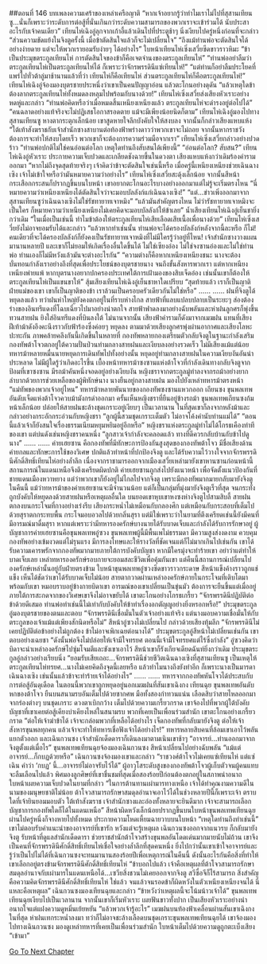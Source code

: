 ##ตอนที่ 146 บทเพลงความเศร้าของเหล่าเครือญาติ
“หากเจ้าอยากรู้ว่าทำไมเราไม่ไปที่สุสานเทียนซู...นั่นก็เพราะว่าระดับการต่อสู้ที่นั่นเกินกว่าระดับความสามารถของพวกเราจะเข้าร่วมได้ นับประสาอะไรกับเจ้าคนเดียว” เทียนไห่เฉิงอู่ลุกจากเก้าอี้แล้วเดินไปที่ประตูช้าๆ นิ่งเงียบไปครู่หนึ่งก่อนที่จะกล่าว “ส่วนความขัดแย้งในจิงตูครั้งนี้ เมื่อข้าตัดสินใจแล้วก็จะไม่เปลี่ยนใจ”
“ถึงแม้ท่านพ่อจะตัดสินใจได้อย่างง่ายดาย แต่จะให้พวกเรายอมรับง่ายๆ ได้อย่างไร”
ใบหน้าเทียนไห่เซิ่งเสวี่ยซีดขาวราวหิมะ
“ข้าเป็นประมุขตระกูลเทียนไห่ การตัดสินใจของข้าก็คือเจตจำนงของตระกูลเทียนไห่”
“ท่านพ่ออย่าลืมว่าตระกูลเทียนไห่เป็นตระกูลเทียนไห่ได้ ก็เพราะว่าจักรพรรดินีแซ่เทียนไห่!”
“แต่ท่านก็อย่าลืมประโยคที่แพร่ไปทั่วต้าลู่มาช้านานแล้วที่ว่า เทียนไห่ก็คือเทียนไห่ ส่วนตระกูลเทียนไห่ก็คือตระกูลเทียนไห่!”
เทียนไห่เฉิงอู่จ้องมองบุตรชายประหนึ่งว่าเขาเป็นคนปัญญาอ่อน แล้วตะโกนอย่างดุดัน “แล้วเหตุใดข้าต้องลากตระกูลเทียนไห่ทั้งหมดลงหลุมไปพร้อมกับนางด้วย!”
เทียนไห่เซิ่งเสวี่ยส่งเสียงหัวเราะอย่างหดหู่และกล่าว “ท่านพ่อคิดหรือว่าเมื่อหมดสิ้นเหนียงเหนียงแล้ว ตระกูลเทียนไห่จะดำรงอยู่ต่อไปได้”
“คนฉลาดอย่างแท้จริงจะไม่ปฏิเสธโอกาสรอดตาย แม้จะมีเพียงน้อยนิดก็ตาม”
เทียนไห่เฉิงอู่มองไปทางสุสานเทียนซู หางตากระตุกเล็กน้อย เขาสูดหายใจลึกบังคับใจให้สงบลง จากนั้นก็กล่าวเสียงแหบแห้ง “ใต้เท้าสังฆราชกับเจ้าสำนักซางสาบานต่อท้องฟ้าพร่างดาวว่าพวกเขาจะไม่ถอย จากนั้นหากราชวังต้องการจะทำให้สงบโดยเร็ว พวกเขาก็จะต้องการความร่วมมือจากเรา”
เทียนไห่เซิ่งเสวี่ยกล่าวอย่างปวดร้าว “ท่านพ่อปกติไม่ใช่คนอ่อนต่อโลก เหตุใดท่านถึงสับสนได้เพียงนี้”
“อ่อนต่อโลก? สับสน?” เทียนไห่เฉิงอู่หัวเราะ ประกายความเจ็บปวดและเกลียดชังฉายขึ้นในดวงตา เสียงแหบแห้งกว่าเดิมร้องคำรามออกมา “หากไม่ถึงจุดสุดท้ายจริงๆ เจ้าคิดว่าข้าจะตัดสินใจเช่นนี้หรือ เมื่อครู่นี้เหนียงเหนียงช่วยเฉินฉางเซิง เจ้าไม่เข้าใจหรือว่ามันหมายความว่าอย่างไร”
เทียนไห่เซิ่งเสวี่ยสะดุ้งเล็กน้อย จากนั้นสีหน้ากระเสือกกระสนก็ปรากฏขึ้นบนใบหน้า เขาอยากตะโกนอะไรบางอย่างออกมาแต่ไม่รู้จะเริ่มตรงไหน
“นี่หมายความว่าเหนียงเหนียงได้ตัดสินใจว่าจะมอบบัลลังก์แก่เฉินฉางเซิง!”
“แต่...ข่าวเพิ่งออกมาจากสุสานเทียนซูว่าเฉินฉางเซิงไม่ใช่รัชทายาทเจาหมิง”
“แล้วมันสำคัญตรงไหน ไม่ว่ารัชทายาทเจาหมิงจะเป็นใคร ก็หมายความว่าเหนียงเหนียงไม่เคยคิดจะมอบบัลลังก์ให้ข้าเลย”
น้ำเสียงเทียนไห่เฉิงอู่เย็นชายิ่งกว่าเดิม “ในเมื่อเป็นเช่นนี้ ทำไมข้าต้องให้ตระกูลเทียนไห่เสียเลือดเสียเนื้อเพื่อนางด้วย”
เทียนไห่เซิ่งเสวี่ยยังไม่อาจยอมรับได้และกล่าว “แล้วหากทำเช่นนั้น ท่านพ่อจะได้ครองบัลลังก์หลังจากนี้ละหรือ ก็ไม่! คนเดียวที่จะได้ครองบัลลังก์ก็ยังคงเป็นรัชทายาทเจาหมิงที่ไม่มีใครรู้ว่าอยู่ที่ไหน! เจ้าสำนักซางวางแผนมานานหลายปี และเขาก็ไม่ยอมให้เกิดเรื่องอื่นใดขึ้นได้ ไม่ใช่เซียงอ๋อง ไม่ใช่จงซานอ๋องและไม่ใช่ท่านพ่อ ท่านเองก็ไม่มีหวังแล้วมันจะต่างอะไรกัน”
“ความต่างก็คือหากเหนียงเหนียงชนะ นางจะต้องบั่นทอนกำลังเราอย่างถึงที่สุดเพื่อประโยชน์ของบุตรชายนาง จนถึงขั้นสังหารพวกเรา แต่หากเหนียงเหนียงพ่ายแพ้ หากบุตรนางอยากปกครองประเทศใต้การเฝ้ามองของสิบเจ็ดอ๋อง เช่นนั้นเขาก็ต้องให้ตระกูลเทียนไห่เป็นแขนขาให้”
สุ้มเสียงเทียนไห่เฉิงอู่เย็นชาหาใดเปรียบ “สุดท้ายแล้ว เราก็เป็นญาติฝ่ายแม่ของเขา เขาก็เป็นญาติของข้า เราล้วนเป็นครอบครัวเดียวกันไม่ใช่หรือ”
......
......
ฝนที่จิงตูได้หยุดลงแล้ว ทว่าฝนห่าใหญ่ยังคงตกอยู่ในที่ราบห่างไกล สายฟ้าที่แลบแปลบปลาบเป็นระยะๆ ส่องต้องร่างของอินทรีแดงที่โฉบเฉี่ยวไปมาอย่างน่าตกใจ
สายฟ้าฟาดลงมาอย่างฉับพลันและห่าฝนลูกศรก็พุ่งขึ้นทวนสายฝน ยิงใส่อินทรีแดงที่บินลงใต้
ไม่นานจากนั้น เสียงฟ้าคำรามก็ดังมาจากเมฆฝน แทนที่เสียงฝีเท้าม้าดังอึงคะนึงราวกับฟ้าร้องซึ่งค่อยๆ หยุดลง ตามมาด้วยเสียงลูกศรพุ่งผ่านอากาศและเสียงโลหะปะทะกัน
ภาพคล้ายคลึงกันนี้เกิดขึ้นในหลายที่ กองทัพหลายกองเตรียมตัวกลับจิงตูในฐานะกำลังเสริม กองทัพต้าโจวตกอยู่ใต้ความปั่นป่วนท่ามกลางสายฝนและเงียบลงอย่างรวดเร็ว ไม่มีเสียงแม้แต่น้อย
ทหารม้าหลายหมื่นนายหยุดการเดินทัพไปทั้งอย่างนั้น หยุดอยู่ท่ามกลางสายฝนในความเงียบงันอันน่าประหลาด ไม่มีผู้ใดรู้ว่าเกิดอะไรขึ้น
เบื้องหน้าทหารม้าซงซานแห่งต้าโจวที่กำลังเดินทางกลับจิงตูจากป้อมที่เขาซงซาน มีรถม้าคันหนึ่งจอดอยู่อย่างเงียบงัน
หญิงชราจากตระกูลมู่ท่าลงจากรถม้าอย่างยากลำบากด้วยการช่วยเหลือของผู้พิทักษ์นาง นางยืนอยู่กลางสายฝน มองไปยังเหล่าทหารม้าตรงหน้า
“แม่ทัพของพวกเจ้าอยู่ไหน”
ทหารม้าหลายพันนายของกองทัพซงซานแหวกออก เถียนซง ขุนพลเทพอันดับเจ็ดแห่งต้าโจวควบม้ามังกรดำออกมา
ครั้นเห็นหญิงชราที่ยืนอยู่ข้างรถม้า ขุนพลเทพเถียนซงก้มหน้าเล็กน้อย ปล่อยให้สายฝนชะล้างชุดเกราะอยู่เงียบๆ เป็นเวลานาน
ในที่สุดเขาก็ลงจากหลังม้าและกล่าวอย่างกระอักกระอ่วนกับหญิงชรา “ลูกผู้นี้สวมชุดเกราะเต็มตัว ไม่อาจโค้งคำนับท่านแม่ได้”
“ตอนนี้แล้วเจ้าก็ยังสนใจเรื่องธรรมเนียมหยุมหยิมอยู่อีกหรือ”
หญิงชราแห่งตระกูลมู่ท่าไม่ได้โกรธเคืองท่าทีของเขา แต่บ่นดังเช่นหญิงชราคนหนึ่ง “ลูกสาวเจ้ากำลังจะคลอดแล้ว ทางที่ดีควรกลับบ้านกับข้าไปดูนาง”
......
......
ค่ายเฮยซาน คือกองทัพที่มีทักษะการป้องกันสูงสุดของกองทัพต้าโจว มีชื่อเสียงด้านค่ายกลและทักษะการใช้ของวิเศษ ปกติแล้วทำหน้าที่ปกป้องจิงตู และได้รับความไว้วางใจจากจักรพรรดินีศักดิ์สิทธิ์เทียนไห่อย่างล้ำลึก
เนื่องจากราชามารออกจากเมืองเสวี่ยเหล่ามายังเขาหานซานก่อนหน้านี้ สถานการณ์ในแดนเหนือจึงตึงเครียดผิดปกติ ค่ายเฮยซานถูกส่งไปยังแนวหน้า เพื่อจัดตั้งแนวป้องกันที่ชายแดนเมืองหวาหยาง แต่ว่าพวกเขาก็ยังอยู่ไม่ไกลไปจากจิงตู เพราะมีกองทัพมากมายกลับมายังจิงตูในคืนนี้ แม้ว่าทหารม้าของค่ายเฮยซานจะมีจำนวนน้อย แต่ก็เป็นกลุ่มที่มุ่งมายังจิงตูเร็วที่สุด
จนกระทั่งถูกบังคับให้หยุดลงด้วยสายฝนหรือเหตุผลอื่นใด บนยอดเขาหุบเขาหงซงห่างจิงตูไปสามสิบลี้
สายฝนตกลงบนกระโจมที่กางอย่างเร่งรีบ เสียงกระหน่ำไม่เหมือนกับกลองศึก แต่เหมือนกับกระสอบที่เต็มไปด้วยสุราตกกระทบพื้น
กระโจมอบอวลไปด้วยกลิ่นสุรา แต่มิใช่เพราะว่าในยามที่ตึงเครียดเช่นนี้ยังมีคนที่มีอารมณ์มาดื่มสุรา หากแต่เพราะว่ามีทหารองครักษ์บางนายได้รับบาดเจ็บและกำลังได้รับการรักษาอยู่
ผู้บัญชาการค่ายเฮยซานคือขุนพลเทพอู๋ซวง ขุนพลเทพผู้นี้มีพื้นเพไม่ธรรมดา มีความสูงส่งงดงาม ควบคุมกองทัพอย่างเข้มงวดแต่ไม่รุนแรง มีการลงโทษและให้รางวัลที่ชัดเจนแต่ก็ไม่มากเกินไปเช่นกัน เขาได้รับความเคารพรักจากกองทัพมากมายภายใต้การบังคับบัญชา หากมีใครมุ่งจะทำร้ายเขา อย่าว่าแต่ทำให้บาดเจ็บเลย เหล่าทหารองครักษ์รอบกายจะยอมสละชีวิตเพื่อคุ้มกันเขา
แต่คืนนี้สถานการณ์เปลี่ยนไป องครักษ์เหล่านั้นอยู่กับฝ่ายตรงข้าม
ใบหน้าขุนพลเทพอู๋ซวงซีดขาวราวกระดาษ สีหน้าแข็งค้างราวถูกแช่แข็ง เห็นได้ชัดว่าเขาได้รับบาดเจ็บไม่น้อย
สายตากวาดผ่านเหล่าองครักษ์ภายในกระโจมที่เติบโตมาพร้อมกับเขา หมอบราบอยู่ข้างกายบิดาเขา อารมณ์ของเขาเปลี่ยนเป็นขุ่นมัว ต้องการจะยืนขึ้นแต่เมื่ออยู่ภายใต้การสะกดจากของวิเศษเขาจึงไม่อาจขยับได้
เขาตะโกนอย่างโกรธเกรี้ยว “จักรพรรดินีปฏิบัติต่อข้าด้วยดีเสมอ ท่านพ่อทำเช่นนี้ไม่เท่ากับบังคับให้ข้าทำเรื่องอกตัญญูอย่างยิ่งหรอกหรือ!”
ประมุขตระกูลอู๋มองบุตรชายของตนและตอบ “จักรพรรดินีเชื่อมั่นในตัวเจ้าอย่างแท้จริง แต่นางมอบความเชื่อมั่นให้กับตระกูลของเจ้าแม้แต่เพียงสักนิดหรือไม่”
สีหน้าอู๋ซวงไม่เปลี่ยนไป กล่าวด้วยเสียงทุ้มลึก “จักรพรรดินีไม่เคยปฏิบัติต่อข้าอย่างไม่ถูกต้อง ข้าไม่อาจเพิกเฉยต่อนางได้”
ประมุขตระกูลอู๋สีหน้าไม่เปลี่ยนเช่นกัน เขาตอบอย่างเฉยชา “ดังนั้นพ่อจึงไม่ปล่อยให้เจ้ามีใจทรยศ ตอนนี้เจ้ามีใจทรยศแต่ไร้ซึ่งกำลัง”
อู๋ซวงคิดว่าบิดาจะนำเหล่าองครักษ์ไปซุ่มโจมตีและขังเขาเอาไว้ สีหน้าเขาก็รังเกียจเดียดฉันท์ยิ่งกว่าเดิม
ประมุขตระกูลอู๋กล่าวอย่างเรียบนิ่ง “ยอมรับเสียเถอะ...จักรพรรดินีช่วยชีวิตเฉินฉางเซิงที่สุสานเทียนซู เป็นเหตุให้ตระกูลเทียนไห่ทรยศ...นางไม่เคยคิดถึงจุดนี้เลยหรือ แล้วทำไมนางถึงยังทำอีก ก็เพราะนางเป็นมารดาเฉินฉางเซิง เช่นนั้นแล้วข้าจะทำร้ายเจ้าได้อย่างไร”
......
......
ทหารจากกองทัพหันโจวได้ประสบกับการต่อสู้อันดุเดือด ในตอนนี้พวกเขาถูกหยุดอยู่นอกเมฆฝนที่สันเขาเฉิงกง
เทียนฉุย ขุนพลเทพอันดับหกของต้าโจว ยืนบนสนามรบอันเต็มไปด้วยซากศพ มือทั้งสองกำทวนแน่น
เลือดสิบว่าสายไหลออกมาจากร่องต่างๆ บนชุดเกราะ ดวงตาเบิกกว้าง เต็มไปด้วยความเกรี้ยวกราด
เขาจ้องไปที่พวกผู้ใต้บังคับบัญชาที่เขาเคยต่อสู้เคียงบ่าเคียงไหล่ในสนามรบ พวกที่เคยเป็นเพื่อนร่วมสำนัก เขาตะโกนอย่างเกรี้ยวกราด “ต่อให้เจ้าฆ่าข้าได้ เจ้าจะกล่อมพวกที่เหลือได้อย่างไร เจ็ดกองทัพที่กลับมายังจิงตู ต่อให้เจ้าสังหารขุนพลทุกคน แล้วเจ้าจะทำให้ทหารเชื่อฟังเจ้าได้อย่างไร!”
ทหารหลายสิบคนที่ล้อมเขาเอาไว้พลันแยกตัวออก และเฉินกวนซง เจ้าสำนักเด็ดดาราก็เดินลงมาตามเนินเขาช้าๆ
“อาจารย์...ท่านออกมาจากจิงตูตั้งแต่เมื่อไร”
ขุนพลเทพเทียนฉุยจ้องมองเฉินกวนซง สีหน้าเปลี่ยนไปอย่างฉับพลัน “แม้แต่อาจารย์...ก็กบฏด้วยหรือ”
เฉินกวนซงจ้องมองเขาและกล่าว “ราชวงศ์ต้าโจวไม่เคยแซ่เทียนไห่ แต่แซ่เฉิน คำว่า ‘กบฏ’ นี้...อาจารย์ไม่อาจรับไว้ได้”
ผู้อาวุโสระดับสูงของกองทัพต้าโจวผู้เก็บตัวจนผู้คนแทบจะลืมเลือนไปแล้ว พิศมองลูกศิษย์ที่เขาชื่นชมที่สุดเมื่อสองร้อยปีก่อนต้องตกอยู่ในสภาพน่าอนาถ ใบหน้าเผยความเจ็บปวดในยามที่กล่าว “ในการต้านทานเผ่ามารทางเหนือ เจ้าได้ทำคุณงามความดีในนามของมนุษยชาติไม่น้อย ต้าโจวสามารถรักษาสมดุลอำนาจเอาไว้ได้ในช่วงหลายปีนี้ก็เพราะเจ้า ตราบใดที่เจ้ายินยอมมอบตัว ใต้เท้าสังฆราช เจ้าสำนักซางและอ๋องทั้งหลายจะยินดีมาก เจ้าจะสามารถเลือกบัญชาการกองทัพใดก็ได้ในแดนเหนือ”
สีหน้าผิดหวังเล็กน้อยปรากฏขึ้นบนใบหน้าขุนพลเทพเทียนฉุย ผ่านไปครู่หนึ่งก็จางหายไปทั้งหมด ประกายความโหดเหี้ยมฉายวาบบนใบหน้า “เหตุใดท่านถึงทำเช่นนี้”
เขาไม่ตอบรับคำแนะนำของอาจารย์ที่เขารัก หวังแต่จะรู้เหตุผล
เฉินกวนซงออกจากแนวรบ ก็กลับมายังจิงตู รับหน้าที่ดูแลสำนักเด็ดดารา ช่วยราชสำนักต้าโจวสร้างขุนพลอันโดดเด่นมากมายนับไม่ถ้วน เขาจึงเป็นคนที่จักรพรรดินีศักดิ์สิทธิ์เทียนไห่เชื่อใจอย่างล้ำลึกที่สุดคนหนึ่ง ยิ่งไปกว่านั้นเขาเข้าใจอาจารย์และรู้ว่าเป็นไปไม่ได้ที่เฉินกวนซงจะทนมานานสองร้อยปีเพื่อเหตุการณ์ในคืนนี้ ดังนั้นอะไรกันคือสิ่งที่ทำให้เขาเลือกอยู่ตรงข้ามจักรพรรดินีศักดิ์สิทธิ์เทียนไห่
“ข้าบอกไปแล้ว เจ้าคือเหตุผลที่ต้าโจวสามารถรักษาสมดุลอำนาจกับเผ่ามารในแดนเหนือได้...เซวียสิ่งชวนไม่เคยออกจากจิงตู สวีซื่อจีก็ไร้สามารถ สิ่งสำคัญคือความคิดจักรพรรดินีศักดิ์สิทธิ์เทียนไห่ ใช่แล้ว จนแล้วจนรอดข้าก็ผิดหวังในตัวเหนียงเหนียงจนได้ นี่แหละคือเหตุผล”
เฉินกวนซงมองเทียนฉุยและกล่าว “ข้าหวังว่าเหตุผลนี้จะโน้มน้าวเจ้าได้”
ขุนพลเทพเทียนฉุยเงียบไปเป็นเวลานาน จากนั้นเขาก็เริ่มหัวเราะ เผยฟันขาวทั้งปาก เป็นเสียงหัวเราะอย่างน่าอนาถใจแต่แฝงความดูหมิ่นเย้ยหยัน
“แล้วพวกเจ้ารู้อะไร”
เมฆฝนบนท้องฟ้าเคลื่อนผ่านสันเขาเฉิงกงในที่สุด
ห่าฝนเทกระหน่ำลงมา ทว่าก็ไม่อาจชะล้างเลือดบนชุดเกราะขุนพลเทพเทียนฉุยได้
เขาจ้องมองไปทางเฉินกวนซง มองดูเหล่าทหารที่เคยเป็นเพื่อนร่วมสำนัก ใบหน้าเต็มไปด้วยความดูถูกตะเบ็งเสียง “เข้ามา”


[Go To Next Chapter]( ./656.md)